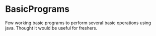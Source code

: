 # BasicPrograms
Few working basic programs to perform several basic operations using java. Thought it would be useful for freshers.

